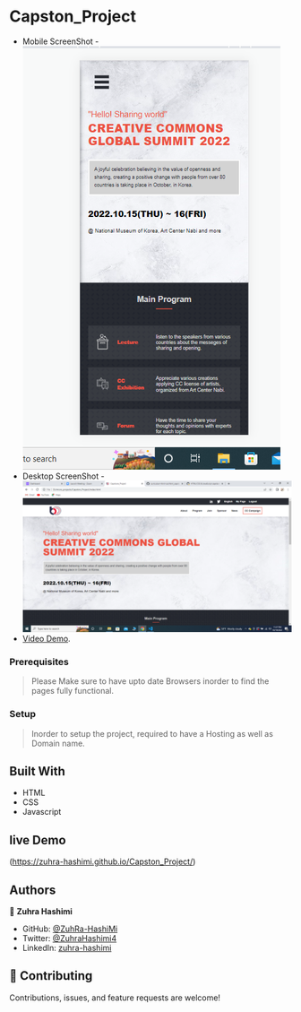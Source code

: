 # Capston_Project

- Mobile ScreenShot
-![screenshot](./assets/images/mobile.png)
- Desktop ScreenShot
-![screenshot](./assets/images/disktop.png)
- [Video Demo](https://zuhra-hashimi.github.io/Capston_Project/).


### Prerequisites

> Please Make sure to have upto date Browsers inorder to find the pages fully functional.

### Setup

> Inorder to setup the project, required to have a Hosting as well as Domain name.

## Built With

- HTML
- CSS
- Javascript

## live Demo
(https://zuhra-hashimi.github.io/Capston_Project/)


## Authors

👤 **Zuhra Hashimi**

- GitHub: [@ZuhRa-HashiMi](https://github.com/ZuhRa-HashiMi)
- Twitter: [@ZuhraHashimi4](https://twitter.com/ZuhraHashimi4)
- LinkedIn: [zuhra-hashimi](https://www.linkedin.com/in/zuhra-hashimi-601966214/)

## 🤝 Contributing

Contributions, issues, and feature requests are welcome!